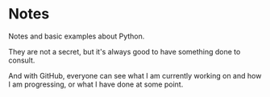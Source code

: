 # Notes
Notes and basic examples about Python. 

They are not a secret, but it's always good to have something done to consult.

And with GitHub, everyone can see what I am currently working on and how I am progressing, or what I have done at some point.

